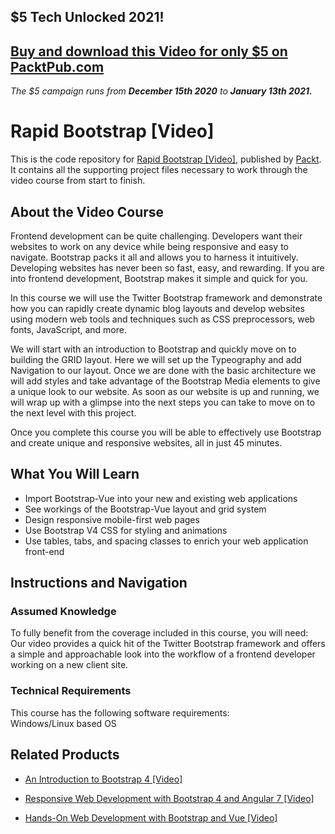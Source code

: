 ## $5 Tech Unlocked 2021!
[Buy and download this Video for only $5 on PacktPub.com](https://www.packtpub.com/product/rapid-bootstrap-video/9781783989966)
-----
*The $5 campaign         runs from __December 15th 2020__ to __January 13th 2021.__*

# Rapid Bootstrap [Video]
This is the code repository for [Rapid Bootstrap [Video]](https://www.packtpub.com/web-development/rapid-bootstrap-video?utm_source=github&utm_medium=repository&utm_campaign=9781783989966), published by [Packt](https://www.packtpub.com/?utm_source=github). It contains all the supporting project files necessary to work through the video course from start to finish.
## About the Video Course
Frontend development can be quite challenging. Developers want their websites to work on any device while being responsive and easy to navigate. Bootstrap packs it all and allows you to harness it intuitively. Developing websites has never been so fast, easy, and rewarding. If you are into frontend development, Bootstrap makes it simple and quick for you.

In this course we will use the Twitter Bootstrap framework and demonstrate how you can rapidly create dynamic blog layouts and develop websites using modern web tools and techniques such as CSS preprocessors, web fonts, JavaScript, and more.

We will start with an introduction to Bootstrap and quickly move on to building the GRID layout. Here we will set up the Typeography and add Navigation to our layout. Once we are done with the basic architecture we will add styles and take advantage of the Bootstrap Media elements to give a unique look to our website. As soon as our website is up and running, we will wrap up with a glimpse into the next steps you can take to move on to the next level with this project.

Once you complete this course you will be able to effectively use Bootstrap and create unique and responsive websites, all in just 45 minutes.

<H2>What You Will Learn</H2>
<DIV class=book-info-will-learn-text>
<UL>
<LI>Import Bootstrap-Vue into your new and existing web applications 
<LI>See workings of the Bootstrap-Vue layout and grid system 
<LI>Design responsive mobile-first web pages 
<LI>Use Bootstrap V4 CSS for styling and animations 
<LI>Use tables, tabs, and spacing classes to enrich your web application front-end </LI></UL></DIV>

## Instructions and Navigation
### Assumed Knowledge
To fully benefit from the coverage included in this course, you will need:<br/>
Our video provides a quick hit of the Twitter Bootstrap framework and offers a simple and approachable look into the workflow of a frontend developer working on a new client site.
### Technical Requirements
This course has the following software requirements:<br/>
Windows/Linux based OS

## Related Products
* [An Introduction to Bootstrap 4 [Video]](https://www.packtpub.com/web-development/introduction-bootstrap-4-video?utm_source=github&utm_medium=repository&utm_campaign=9781789804867)

* [Responsive Web Development with Bootstrap 4 and Angular 7 [Video]](https://www.packtpub.com/web-development/responsive-web-development-bootstrap-4-and-angular-7-video?utm_source=github&utm_medium=repository&utm_campaign=9781789615272)

* [Hands-On Web Development with Bootstrap and Vue [Video]](https://www.packtpub.com/web-development/hands-web-development-bootstrap-and-vue-video?utm_source=github&utm_medium=repository&utm_campaign=9781789950779)


